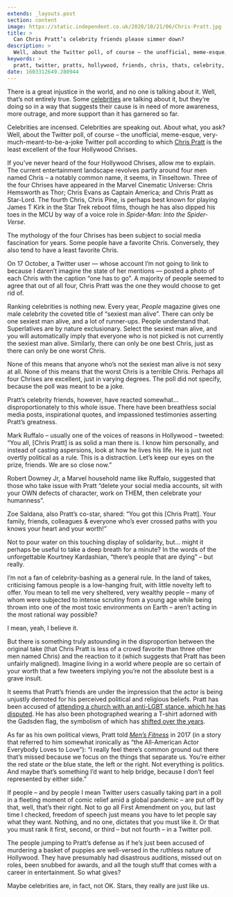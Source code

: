 ```yaml
--- 
extends: _layouts.post 
section: content 
image: https://static.independent.co.uk/2020/10/21/06/Chris-Pratt.jpg 
title: > 
  Can Chris Pratt’s celebrity friends please simmer down? 
description: > 
  Well, about the Twitter poll, of course – the unofficial, meme-esque, very-much-meant-to-be-a-joke Twitter poll according to which Chris Pratt is the least excellent of the four Hollywood Chrises.Three of the four Chrises have appeared in the Marvel Cinematic Universe: Chris Hemsworth as Thor; Chris Evans as Captain America; and Chris Pratt as Star-Lord.The fourth Chris, Chris Pine, is perhaps best known for playing James T Kirk in the Star Trek reboot films, though he has also dipped his toes in the MCU by way of a voice role in Spider-Man: Into the Spider-Verse.Every year, People magazine gives one male celebrity the coveted title of “sexiest man alive”.Select the sexiest man alive, and you will automatically imply that everyone who is not picked is not currently the sexiest man alive. 
keywords: > 
  pratt, twitter, pratts, hollywood, friends, chris, thats, celebrity, alive, man, sexiest, poll, simmer 
date: 1603312649.280944 
--- 
```

<div><p class="sc-pHJJA iocNwz above-article-prompt-donations"></p><p class="sc-pTSbw gOmWnw">

</p><p>There is a great injustice in the world, and no one is talking about it. Well, that&#8217;s not entirely true. Some <a href="/topic/celebrities">celebrities</a> are talking about it, but they&#8217;re doing so in a way that suggests their cause is in need of more awareness, more outrage, and more support than it has garnered so far.</p><p>Celebrities are incensed. Celebrities are speaking out. About what, you ask? Well, about the Twitter poll, of course &#8211; the unofficial, meme-esque, very-much-meant-to-be-a-joke Twitter poll according to which <a href="/topic/chris-pratt">Chris Pratt</a> is the least excellent of the four Hollywood Chrises.</p><p></p><p>If you&#8217;ve never heard of the four Hollywood Chrises, allow me to explain. The current entertainment landscape revolves partly around four men named Chris &#8211; a notably common name, it seems, in Tinseltown. Three of the four Chrises have appeared in the Marvel Cinematic Universe: Chris Hemsworth as Thor; Chris Evans as Captain America; and Chris Pratt as Star-Lord. The fourth Chris, Chris Pine, is perhaps best known for playing James T Kirk in the Star Trek reboot films, though he has also dipped his toes in the MCU by way of a voice role in <i>Spider-Man: Into the Spider-Verse</i>.</p><p id="article-im-prompt"></p><p>The mythology of the four Chrises has been subject to social media fascination for years. Some people have a favorite Chris. Conversely, they also tend to have a least favorite Chris.</p><p></p><p></p><p>On 17 October, a Twitter user &#8212; whose account I&#8217;m not going to link to because I daren&#8217;t imagine the state of her mentions &#8212; posted a photo of each Chris with the caption &#8220;one has to go&#8221;. A majority of people seemed to agree that out of all four, Chris Pratt was the one they would choose to get rid of.</p><p>Ranking celebrities is nothing new. Every year, <i>People</i> magazine gives one male celebrity the coveted title of &#8220;sexiest man alive&#8221;. There can only be one sexiest man alive, and a lot of runner-ups. People understand that. Superlatives are by nature exclusionary. Select the sexiest man alive, and you will automatically imply that everyone who is not picked is not currently the sexiest man alive. Similarly, there can only be one best Chris, just as there can only be one worst Chris.</p><p id="taboola-carousel-thumbnails"></p><p>None of this means that anyone who&#8217;s not the sexiest man alive is not sexy at all. None of this means that the worst Chris is a terrible Chris. Perhaps all four Chrises are excellent, just in varying degrees. The poll did not specify, because the poll was meant to be a joke.</p><p>Pratt&#8217;s celebrity friends, however, have reacted somewhat&#8230; disproportionately to this whole issue. There have been breathless social media posts, inspirational quotes, and impassioned testimonies asserting Pratt&#8217;s greatness. </p><p>Mark Ruffalo &#8211; usually one of the voices of reasons in Hollywood &#8211; tweeted: &#8220;You all, [Chris Pratt] is as solid a man there is. I know him personally, and instead of casting aspersions, look at how he lives his life. He is just not overtly political as a rule. This is a distraction. Let&#8217;s keep our eyes on the prize, friends. We are so close now.&#8221;&#160;</p><p>Robert Downey Jr, a Marvel household name like Ruffalo, suggested that those who take issue with Pratt &#8220;delete your social media accounts, sit with your OWN defects of character, work on THEM, then celebrate your humanness&#8221;.&#160;</p><p></p><p>Zoe Saldana, also Pratt&#8217;s co-star, shared: &#8220;You got this [Chris Pratt]. Your family, friends, colleagues &amp; everyone who&#8217;s ever crossed paths with you knows your heart and your worth!&#8221;</p><p>Not to pour water on this touching display of solidarity, but&#8230; might it perhaps be useful to take a deep breath for a minute? In the words of the unforgettable Kourtney Kardashian, &#8220;there&#8217;s people that are dying&#8221; &#8211; but really.</p><p></p><p>I&#8217;m not a fan of celebrity-bashing as a general rule. In the land of takes, criticising famous people is a low-hanging fruit, with little novelty left to offer. You mean to tell me very sheltered, very wealthy people &#8211; many of whom were subjected to intense scrutiny from a young age while being thrown into one of the most toxic environments on Earth &#8211; aren&#8217;t acting in the most rational way possible?</p><p>I mean, yeah, I believe it.</p><p>But there is something truly astounding in the disproportion between the original take (that Chris Pratt is less of a crowd favorite than three other men named Chris) and the reaction to it (which suggests that Pratt has been unfairly maligned). Imagine living in a world where people are so certain of your worth that a few tweeters implying you&#8217;re not the absolute best is a grave insult.</p><p>It seems that Pratt&#8217;s friends are under the impression that the actor is being unjustly demoted for his perceived political and religious beliefs. Pratt has been accused of <a href="https://www.independent.co.uk/arts-entertainment/films/news/chris-pratt-ellen-page-church-hillsong-lgbt-twitter-response-controversy-la-a8774846.html">attending a church with an anti-LGBT stance, which he has disputed</a>. He has also been photographed wearing a T-shirt adorned with the Gadsden flag, the symbolism of which has <a rel="nofollow" href="https://www.indy100.com/article/chris-pratt-dont-tread-on-me-gadsden-flag-tshirt-marvel-9006861">shifted over the years</a>.&#160;</p><p>As far as his own political views, Pratt told <a rel="nofollow" href="https://www.mensjournal.com/health-fitness/red-white-and-blue-collar-how-chris-pratt-became-all-american-actor-everybody/"><i>Men&#8217;s Fitness</i></a> in 2017 (in a story that referred to him somewhat ironically as &#8220;the All-American Actor Everybody Loves to Love&#8221;): &#8220;I really feel there&#8217;s common ground out there that&#8217;s missed because we focus on the things that separate us. You&#8217;re either the red state or the blue state, the left or the right. Not everything is politics. And maybe that&#8217;s something I&#8217;d want to help bridge, because I don&#8217;t feel represented by either side.&#8221;</p><p></p><p>If people &#8211; and by people I mean Twitter users casually taking part in a poll in a fleeting moment of comic relief amid a global pandemic &#8211; are put off by that, well, that&#8217;s their right. Not to go all First Amendment on you, but last time I checked, freedom of speech just means you have to let people say what they want. Nothing, and no one, dictates that you must like it. Or that you must rank it first, second, or third &#8211; but not fourth &#8211; in a Twitter poll.</p><p>The people jumping to Pratt&#8217;s defense as if he&#8217;s just been accused of murdering a basket of puppies are well-versed in the ruthless nature of Hollywood. They have presumably had disastrous auditions, missed out on roles, been snubbed for awards, and all the tough stuff that comes with a career in entertainment. So what gives?</p><p>Maybe celebrities are, in fact, not OK. Stars, they really are just like us.</p><p class="sc-ptCms fzKffT"></p></div>